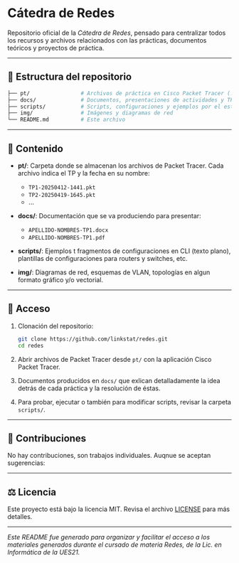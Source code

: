 # Cátedra de Redes

&#x20;

Repositorio oficial de la *Cátedra de Redes*, pensado para centralizar todos los recursos y archivos relacionados con las prácticas, documentos teóricos y proyectos de práctica.

---

## 📁 Estructura del repositorio

```bash
├── pt/                # Archivos de práctica en Cisco Packet Tracer (.pkt)
├── docs/              # Documentos, presentaciones de actividades y TPs (.docx, .pdf)
├── scripts/           # Scripts, configuraciones y ejemplos por el estilo
├── img/               # Imágenes y diagramas de red
└── README.md          # Este archivo
```

---

## 📝 Contenido

- **pt/**: Carpeta donde se almacenan los archivos de Packet Tracer. Cada archivo indica el TP y la fecha en su nombre:

  - `TP1-20250412-1441.pkt`
  - `TP2-20250419-1645.pkt`
  - ...

- **docs/**: Documentación que se va produciendo para presentar:

  - `APELLIDO-NOMBRES-TP1.docx`
  - `APELLIDO-NOMBRES-TP1.pdf`

- **scripts/**: Ejemplos t fragmentos de configuraciones en CLI (texto plano), plantillas de configuraciones para routers y switches, etc.

- **img/**: Diagramas de red, esquemas de VLAN, topologías en algun formato gráfico y/o vectorial.

---

## 🚀 Acceso

1. Clonación del repositorio:

   ```bash
   git clone https://github.com/linkstat/redes.git
   cd redes
   ```

2. Abrir archivos de Packet Tracer desde `pt/` con la aplicación Cisco Packet Tracer.

3. Documentos producidos en `docs/` que exlican detalladamente la idea detrás de cada práctica y la resolución de éstas.

4. Para probar, ejecutar o también para modificar scripts, revisar la carpeta `scripts/`.

---

## 🤝 Contribuciones

No hay contribuciones, son trabajos individuales. Auqnue se aceptan sugerencias:

---

## ⚖️ Licencia

Este proyecto está bajo la licencia MIT. Revisa el archivo [LICENSE](LICENSE) para más detalles.

---

*Este README fue generado para organizar y facilitar el acceso a los materiales generados durante el cursado de materia Redes, de la Lic. en Informática de la UES21.*
